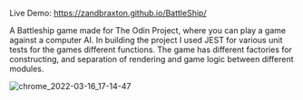 Live Demo: https://zandbraxton.github.io/BattleShip/

A Battleship game made for The Odin Project, where you can play a game against a computer AI. In building the project I used JEST for various unit tests for the games different functions. The game has different factories for constructing, and separation of rendering and game logic between different modules. 

![chrome_2022-03-16_17-14-47](https://user-images.githubusercontent.com/81108459/159763045-e5512eac-006e-42e1-afc0-bf25fa3c1e84.jpg)
